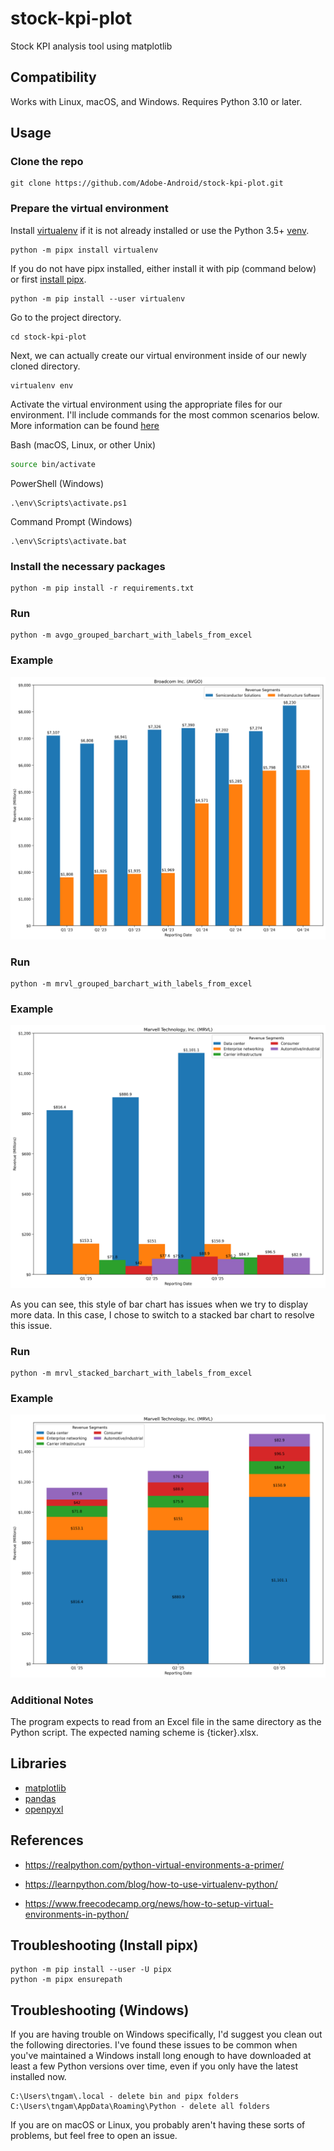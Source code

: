 # stock-kpi-plot
Stock KPI analysis tool using matplotlib

## Compatibility

Works with Linux, macOS, and Windows. Requires Python 3.10 or later.

## Usage

### Clone the repo
```
git clone https://github.com/Adobe-Android/stock-kpi-plot.git
```
### Prepare the virtual environment
Install [virtualenv](https://pypi.org/project/virtualenv/) if it is not already installed or use the Python 3.5+ [venv](https://docs.python.org/3/library/venv.html).
```
python -m pipx install virtualenv
```

If you do not have pipx installed, either install it with pip (command below) or first [install pipx](#troubleshooting-install-pipx).
```
python -m pip install --user virtualenv
```

Go to the project directory.
```
cd stock-kpi-plot
```

Next, we can actually create our virtual environment inside of our newly cloned directory.
```
virtualenv env
```

Activate the virtual environment using the appropriate files for our environment. I'll include commands for the most common scenarios below. More information can be found [here](https://virtualenv.pypa.io/en/latest/user_guide.html#activators)

Bash (macOS, Linux, or other Unix)
```bash
source bin/activate
```

PowerShell (Windows)
```
.\env\Scripts\activate.ps1
```

Command Prompt (Windows)
```
.\env\Scripts\activate.bat
```

### Install the necessary packages

```
python -m pip install -r requirements.txt
```

### Run

```
python -m avgo_grouped_barchart_with_labels_from_excel
```

### Example

![Stock Ticker UI](AVGO-Grouped-Revenue-Segments.png)

### Run

```
python -m mrvl_grouped_barchart_with_labels_from_excel
```

### Example

![Stock Ticker UI](MRVL-Grouped-Revenue-Segments.png)

As you can see, this style of bar chart has issues when we try to display more data.
In this case, I chose to switch to a stacked bar chart to resolve this issue.

### Run

```
python -m mrvl_stacked_barchart_with_labels_from_excel
```

### Example

![Stock Ticker UI](MRVL-Stacked-Revenue-Segments.png)

### Additional Notes

The program expects to read from an Excel file in the same directory as the Python script. The expected naming scheme is {ticker}.xlsx.

## Libraries

* [matplotlib](https://matplotlib.org/)
* [pandas](https://pandas.pydata.org/)
* [openpyxl](https://openpyxl.readthedocs.io/en/stable/)

## References
* https://realpython.com/python-virtual-environments-a-primer/

* https://learnpython.com/blog/how-to-use-virtualenv-python/

* https://www.freecodecamp.org/news/how-to-setup-virtual-environments-in-python/

## Troubleshooting (Install pipx)
```
python -m pip install --user -U pipx
python -m pipx ensurepath
```

## Troubleshooting (Windows)
If you are having trouble on Windows specifically, I'd suggest you clean out the following directories. I've found these issues to be common when you've maintained a Windows install long enough to have downloaded at least a few Python versions over time, even if you only have the latest installed now.

```
C:\Users\tngam\.local - delete bin and pipx folders
C:\Users\tngam\AppData\Roaming\Python - delete all folders
```

If you are on macOS or Linux, you probably aren't having these sorts of problems, but feel free to open an issue.
